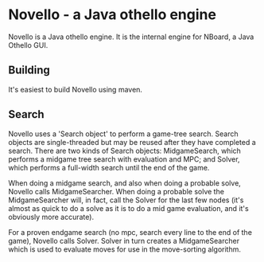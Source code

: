 Novello - a Java othello engine
===============================

Novello is a Java othello engine. It is the internal engine for
NBoard, a Java Othello GUI.

Building
--------

It's easiest to build Novello using maven.
 
Search
------
Novello uses a 'Search object' to perform a game-tree search. Search objects are single-threaded but may be
reused after they have completed a search. There are two kinds of Search objects: MidgameSearch,
which performs a midgame tree search with evaluation and MPC; and Solver, which performs a full-width search
until the end of the game.

When doing a midgame search, and also when doing a probable solve, Novello calls MidgameSearcher. 
When doing a probable solve the MidgameSearcher will, in fact, call the Solver for the last few nodes 
(it's almost as quick to do a solve as it is to do a mid game evaluation, and it's obviously more accurate).
 
For a proven endgame search (no mpc, search every line to the end of the game), Novello calls Solver. 
Solver in turn creates a MidgameSearcher which is used to evaluate moves for use in the move-sorting algorithm.
